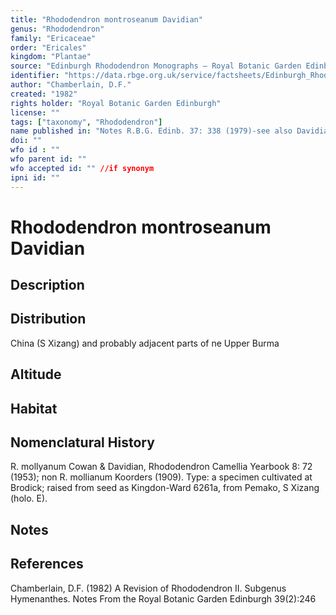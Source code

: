 ```yaml
---
title: "Rhododendron montroseanum Davidian"
genus: "Rhododendron"
family: "Ericaceae"
order: "Ericales"
kingdom: "Plantae"
source: "Edinburgh Rhododendron Monographs – Royal Botanic Garden Edinburgh"
identifier: "https://data.rbge.org.uk/service/factsheets/Edinburgh_Rhododendron_Monographs.xhtml"
author: "Chamberlain, D.F."
created: "1982"
rights holder: "Royal Botanic Garden Edinburgh"
license: ""
tags: ["taxonomy", "Rhododendron"]
name published in: "Notes R.B.G. Edinb. 37: 338 (1979)-see also Davidian, Quart. J. American Rhododendron Soc. 21: 81 et sec. (1978)"
doi: ""
wfo id : ""
wfo parent id: ""
wfo accepted id: "" //if synonym                      
ipni id: ""
---
```


                       

# Rhododendron montroseanum Davidian

## Description


## Distribution
China (S Xizang) and probably adjacent parts of ne Upper Burma

## Altitude


## Habitat


## Nomenclatural History
R. mollyanum Cowan & Davidian, Rhododendron Camellia Yearbook 8: 72 (1953); non R. mollianum Koorders (1909). Type: a specimen cultivated at Brodick; raised from seed as Kingdon-Ward 6261a, from Pemako, S Xizang (holo. E).
                       
## Notes


## References

Chamberlain, D.F. (1982) A Revision of Rhododendron II. Subgenus Hymenanthes. Notes From the Royal Botanic Garden Edinburgh 39(2):246
